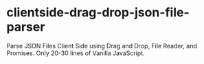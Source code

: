 # clientside-drag-drop-json-file-parser
Parse JSON Files Client Side using Drag and Drop, File Reader, and Promises. Only 20-30 lines of Vanilla JavaScript.
